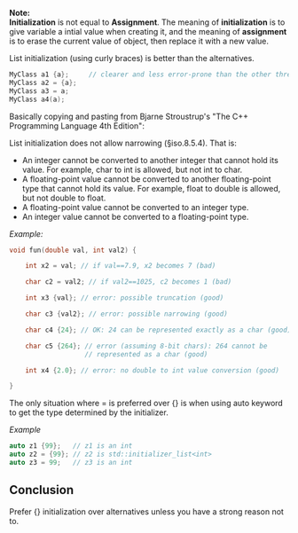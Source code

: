 **Note:**   
**Initialization** is not equal to **Assignment**. The meaning of **initialization** is to give variable a intial value when creating it, and the meaning of **assignment** is to erase the current value of object, then replace it with a new value.

List initialization (using curly braces) is better than the alternatives.

```C++
MyClass a1 {a};     // clearer and less error-prone than the other three
MyClass a2 = {a};
MyClass a3 = a;
MyClass a4(a);
```

Basically copying and pasting from Bjarne Stroustrup's "The C++ Programming Language 4th Edition":

List initialization does not allow narrowing (§iso.8.5.4). That is:

- An integer cannot be converted to another integer that cannot hold its value. For example, char to int is allowed, but not int to char.
- A floating-point value cannot be converted to another floating-point type that cannot hold its value. For example, float to double is allowed, but not double to float.
- A floating-point value cannot be converted to an integer type.
- An integer value cannot be converted to a floating-point type.

*Example:*
```C++
void fun(double val, int val2) {

    int x2 = val; // if val==7.9, x2 becomes 7 (bad)

    char c2 = val2; // if val2==1025, c2 becomes 1 (bad)

    int x3 {val}; // error: possible truncation (good)

    char c3 {val2}; // error: possible narrowing (good)

    char c4 {24}; // OK: 24 can be represented exactly as a char (good)

    char c5 {264}; // error (assuming 8-bit chars): 264 cannot be 
                   // represented as a char (good)

    int x4 {2.0}; // error: no double to int value conversion (good)

}
```
The only situation where = is preferred over {} is when using auto keyword to get the type determined by the initializer.

*Example*
```C++
auto z1 {99};   // z1 is an int
auto z2 = {99}; // z2 is std::initializer_list<int>
auto z3 = 99;   // z3 is an int
```
## Conclusion
Prefer {} initialization over alternatives unless you have a strong reason not to.
